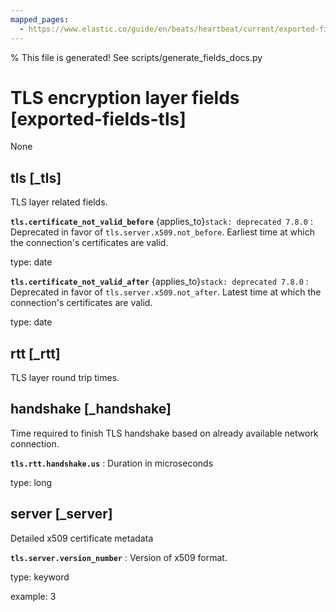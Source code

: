 ```yaml
---
mapped_pages:
  - https://www.elastic.co/guide/en/beats/heartbeat/current/exported-fields-tls.html
---
```


% This file is generated! See scripts/generate_fields_docs.py

# TLS encryption layer fields [exported-fields-tls]

None

## tls [_tls]

TLS layer related fields.

**`tls.certificate_not_valid_before`** {applies_to}`stack: deprecated 7.8.0`
:   Deprecated in favor of `tls.server.x509.not_before`. Earliest time at which the connection's certificates are valid.

type: date


**`tls.certificate_not_valid_after`** {applies_to}`stack: deprecated 7.8.0`
:   Deprecated in favor of `tls.server.x509.not_after`. Latest time at which the connection's certificates are valid.

type: date


## rtt [_rtt]

TLS layer round trip times.

## handshake [_handshake]

Time required to finish TLS handshake based on already available network connection.

**`tls.rtt.handshake.us`**
:   Duration in microseconds

type: long


## server [_server]

Detailed x509 certificate metadata

**`tls.server.version_number`**
:   Version of x509 format.

type: keyword

example: 3


